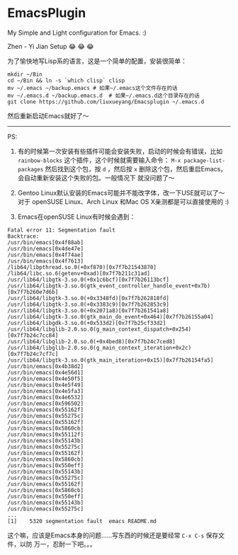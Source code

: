 # EmacsPlugin

My Simple and Light configuration for Emacs. :)

Zhen - Yi Jian Setup :joy: :joy: :joy:

为了愉快地写Lisp系的语言，这是一个简单的配置，安装很简单：

```
mkdir ~/Bin
cd ~/Bin && ln -s `which clisp` clisp
mv ~/.emacs ~/backup.emacs # 如果~/.emacs这个文件存在的话
mv ~/.emacs.d ~/backup.emacs.d  # 如果~/.emacs.d这个目录存在的话
git clone https://github.com/liuxueyang/Emacsplugin ~/.emacs.d
```

然后重新启动Emacs就好了～

----

PS:

1. 有的时候第一次安装有些插件可能会安装失败，启动的时候会有错误，比如
`rainbow-blocks` 这个插件，这个时候就需要输入命令： 
`M-x package-list-packages` 然后找到这个包，按 `d` ，然后按 `x`
删除这个包，然后重启Emacs，会自动重新安装这个失败的包。一般情况下
就没问题了～

2. Gentoo Linux默认安装的Emacs可能并不能改字体，改一下USE就可以了～ 对于
openSUSE Linux、Arch Linux 和Mac OS X亲测都是可以直接使用的 :)

3. Emacs在openSUSE Linux有时候会遇到：

```
Fatal error 11: Segmentation fault
Backtrace:
/usr/bin/emacs[0x4f88ab]
/usr/bin/emacs[0x4de47e]
/usr/bin/emacs[0x4f74ae]
/usr/bin/emacs[0x4f7613]
/lib64/libpthread.so.0(+0xf870)[0x7f7b21543870]
/lib64/libc.so.6(getenv+0xad)[0x7f7b211c31ad]
/usr/lib64/libgtk-3.so.0(+0x1c6bcf)[0x7f7b26113bcf]
/usr/lib64/libgtk-3.so.0(gtk_event_controller_handle_event+0x7b)[0x7f7b260e7d6b]
/usr/lib64/libgtk-3.so.0(+0x3348fd)[0x7f7b262818fd]
/usr/lib64/libgtk-3.so.0(+0x3383c9)[0x7f7b262853c9]
/usr/lib64/libgtk-3.so.0(+0x2071a8)[0x7f7b261541a8]
/usr/lib64/libgtk-3.so.0(gtk_main_do_event+0x464)[0x7f7b26155a04]
/usr/lib64/libgdk-3.so.0(+0x533d2)[0x7f7b25cf33d2]
/usr/lib64/libglib-2.0.so.0(g_main_context_dispatch+0x254)[0x7f7b24c7cc84]
/usr/lib64/libglib-2.0.so.0(+0x4bed8)[0x7f7b24c7ced8]
/usr/lib64/libglib-2.0.so.0(g_main_context_iteration+0x2c)[0x7f7b24c7cf7c]
/usr/lib64/libgtk-3.so.0(gtk_main_iteration+0x15)[0x7f7b26154fa5]
/usr/bin/emacs[0x4b38d2]
/usr/bin/emacs[0x4e56d1]
/usr/bin/emacs[0x4e50f5]
/usr/bin/emacs[0x4e5f49]
/usr/bin/emacs[0x4e5fa3]
/usr/bin/emacs[0x4e6532]
/usr/bin/emacs[0x596502]
/usr/bin/emacs[0x55162f]
/usr/bin/emacs[0x55275c]
/usr/bin/emacs[0x55162f]
/usr/bin/emacs[0x5860cb]
/usr/bin/emacs[0x55112f]
/usr/bin/emacs[0x55143b]
/usr/bin/emacs[0x55275c]
/usr/bin/emacs[0x55162f]
/usr/bin/emacs[0x5860cb]
/usr/bin/emacs[0x550eff]
/usr/bin/emacs[0x55143b]
/usr/bin/emacs[0x55275c]
/usr/bin/emacs[0x55162f]
/usr/bin/emacs[0x5860cb]
/usr/bin/emacs[0x550eff]
/usr/bin/emacs[0x55143b]
/usr/bin/emacs[0x55275c]
...
[1]    5320 segmentation fault  emacs README.md

```

这个嘛，应该是Emacs本身的问题……写东西的时候还是要经常 `C-x C-s` 保存文件，以防
万一，忍耐一下吧。。。
